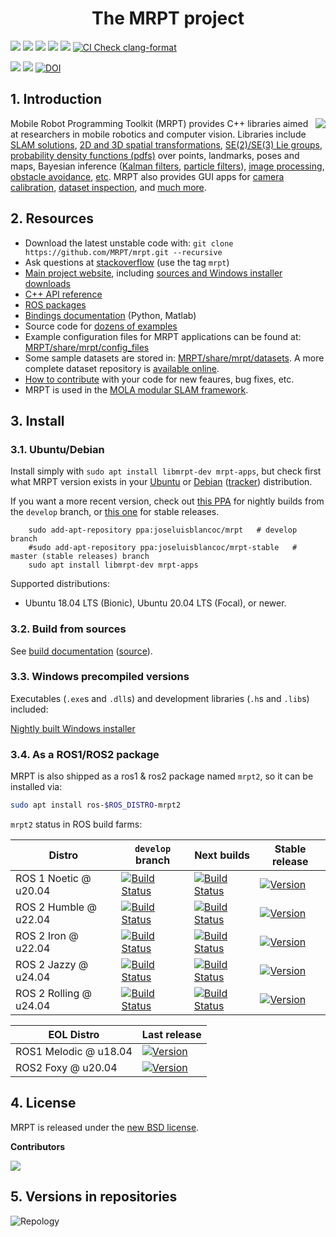 
<h1 align="center">The MRPT project</h1>

<a href="https://github.com/MRPT/mrpt/actions/workflows/build-linux.yml"><img src="https://github.com/MRPT/mrpt/actions/workflows/build-linux.yml/badge.svg" /></a>
<a href="https://github.com/MRPT/mrpt/actions/workflows/build-macos.yml"><img src="https://github.com/MRPT/mrpt/actions/workflows/build-macos.yml/badge.svg" /></a>
<a href="https://github.com/MRPT/mrpt/actions/workflows/build-windows.yml"><img src="https://github.com/MRPT/mrpt/actions/workflows/build-windows.yml/badge.svg" /></a>
<a href="https://ci.appveyor.com/project/jlblancoc/mrpt" alt="AppVeyor:msvc"><img src="https://ci.appveyor.com/api/projects/status/yjs4lpj02f6a1ylg/branch/develop?svg=true" /></a> 
<a href="https://codecov.io/gh/MRPT/mrpt" alt="codecov"><img src="https://codecov.io/gh/MRPT/mrpt/branch/develop/graph/badge.svg" /></a>
[![CI Check clang-format](https://github.com/MRPT/mrpt/actions/workflows/check-clang-format.yml/badge.svg)](https://github.com/MRPT/mrpt/actions/workflows/check-clang-format.yml)

<a href="https://github.com/MRPT/mrpt/releases" alt="Releases"><img src="https://img.shields.io/github/release/MRPT/mrpt.svg" /></a>
<a href='https://github.com/MRPT/mrpt/releases/tag/Windows-nightly-builds'><img src='https://img.shields.io/badge/Windows-Installer-orange?logo=Windows'></a>
<a href="https://zenodo.org/doi/10.5281/zenodo.10595286"><img src="https://zenodo.org/badge/13708826.svg" alt="DOI"></a>

## 1. Introduction
<img align="right" src="https://mrpt.github.io/imgs/mrpt-videos-mix2.gif">

Mobile Robot Programming Toolkit (MRPT) provides C++ libraries aimed at researchers
in mobile robotics and computer vision. Libraries include [SLAM solutions](https://www.mrpt.org/List_of_SLAM_algorithms), [2D and 3D spatial transformations](https://www.mrpt.org/tutorials/programming/maths-and-geometry/2d_3d_geometry/), [SE(2)/SE(3) Lie groups](https://ingmec.ual.es/~jlblanco/papers/jlblanco2010geometry3D_techrep.pdf),
[probability density functions (pdfs)](https://docs.mrpt.org/reference/latest/class_mrpt_math_CProbabilityDensityFunction.html) over points, landmarks, poses and maps,
Bayesian inference ([Kalman filters](https://www.mrpt.org/Kalman_Filters), [particle filters](https://www.mrpt.org/tutorials/programming/statistics-and-bayes-filtering/particle_filters/)), [image processing](https://www.mrpt.org/tutorials/programming/images-image-processing-camera-models/), [obstacle avoidance](https://www.mrpt.org/Obstacle_avoidance), [etc](https://docs.mrpt.org/reference/latest/modules.html).
MRPT also provides GUI apps for [camera calibration](https://docs.mrpt.org/reference/latest/app_camera-calib.html), [dataset inspection](https://docs.mrpt.org/reference/latest/app_RawLogViewer.html),
and [much more](https://docs.mrpt.org/reference/latest/applications.html).

## 2. Resources
  * Download the latest unstable code with: `git clone https://github.com/MRPT/mrpt.git --recursive`
  * Ask questions at [stackoverflow](https://stackoverflow.com/search?q=mrpt) (use the tag `mrpt`)
  * [Main project website](https://www.mrpt.org/), including [sources and Windows installer downloads](https://www.mrpt.org/download-mrpt/)
  * [C++ API reference](https://docs.mrpt.org/reference/)
  * [ROS packages](https://docs.mrpt.org/reference/latest/wrappers.html#mrpt-ros-packages)
  * [Bindings documentation](https://github.com/MRPT/mrpt/wiki) (Python, Matlab)
  * Source code for [dozens of examples](https://docs.mrpt.org/reference/latest/examples.html)
  * Example configuration files for  MRPT applications can be found at:
     [MRPT/share/mrpt/config_files](https://github.com/MRPT/mrpt/tree/master/share/mrpt/config_files)
  * Some sample datasets are stored in:
     [MRPT/share/mrpt/datasets](https://github.com/MRPT/mrpt/tree/master/share/mrpt/datasets).
    A more complete dataset repository is [available online](https://www.mrpt.org/robotics_datasets).
  * [How to contribute](https://github.com/MRPT/mrpt/blob/master/.github/CONTRIBUTING.md) with your code for new feaures, bug fixes, etc.
  * MRPT is used in the [MOLA modular SLAM framework](https://github.com/MOLAorg/mola/).

## 3. Install

### 3.1. Ubuntu/Debian

Install simply with `sudo apt install libmrpt-dev mrpt-apps`, but check first what MRPT version exists in your [Ubuntu](https://packages.ubuntu.com/search?keywords=mrpt&searchon=sourcenames) or [Debian](https://qa.debian.org/madison.php?package=mrpt) ([tracker](https://tracker.debian.org/pkg/mrpt)) distribution.

If you want a more recent version, check out [this PPA](https://launchpad.net/~joseluisblancoc/+archive/ubuntu/mrpt) for nightly builds from the `develop` branch, or [this one](https://launchpad.net/~joseluisblancoc/+archive/ubuntu/mrpt-stable) for stable releases.

        sudo add-apt-repository ppa:joseluisblancoc/mrpt   # develop branch
        #sudo add-apt-repository ppa:joseluisblancoc/mrpt-stable   # master (stable releases) branch
        sudo apt install libmrpt-dev mrpt-apps

Supported distributions:
  * Ubuntu 18.04 LTS (Bionic), Ubuntu 20.04 LTS (Focal), or newer.

### 3.2. Build from sources

See [build documentation](https://docs.mrpt.org/reference/latest/compiling.html) ([source](doc/source/compiling.rst)).

### 3.3. Windows precompiled versions

Executables (`.exe`s and `.dll`s) and development libraries (`.h`s and `.lib`s) included:

[Nightly built Windows installer](https://github.com/MRPT/mrpt/releases/tag/Windows-nightly-builds)

### 3.4. As a ROS1/ROS2 package

MRPT is also shipped as a ros1 & ros2 package named `mrpt2`, so it can be installed via: 

```bash
sudo apt install ros-$ROS_DISTRO-mrpt2
```

`mrpt2` status in ROS build farms:


| Distro | `develop` branch  | Next builds | Stable release |
|---|---|---|---|
| ROS 1 Noetic @ u20.04 | [![Build Status](https://build.ros.org/job/Ndev__mrpt2__ubuntu_focal_amd64/badge/icon)](https://build.ros.org/job/Ndev__mrpt2__ubuntu_focal_amd64/) |  [![Build Status](https://build.ros.org/job/Nbin_uF64__mrpt2__ubuntu_focal_amd64__binary/badge/icon)](https://build.ros.org/job/Nbin_uF64__mrpt2__ubuntu_focal_amd64__binary/) | [![Version](https://img.shields.io/ros/v/noetic/mrpt2)](https://index.ros.org/search/?term=mrpt2) |
| ROS 2 Humble @ u22.04 | [![Build Status](https://build.ros2.org/job/Hdev__mrpt2__ubuntu_jammy_amd64/badge/icon)](https://build.ros2.org/job/Hdev__mrpt2__ubuntu_jammy_amd64/) | [![Build Status](https://build.ros2.org/job/Hbin_uJ64__mrpt2__ubuntu_jammy_amd64__binary/badge/icon)](https://build.ros2.org/job/Hbin_uJ64__mrpt2__ubuntu_jammy_amd64__binary/) |  [![Version](https://img.shields.io/ros/v/humble/mrpt2)](https://index.ros.org/search/?term=mrpt2) | 
| ROS 2 Iron @ u22.04 | [![Build Status](https://build.ros2.org/job/Idev__mrpt2__ubuntu_jammy_amd64/badge/icon)](https://build.ros2.org/job/Idev__mrpt2__ubuntu_jammy_amd64/) | [![Build Status](https://build.ros2.org/job/Ibin_uJ64__mrpt2__ubuntu_jammy_amd64__binary/badge/icon)](https://build.ros2.org/job/Ibin_uJ64__mrpt2__ubuntu_jammy_amd64__binary/) | [![Version](https://img.shields.io/ros/v/iron/mrpt2)](https://index.ros.org/search/?term=mrpt2) | 
| ROS 2 Jazzy @ u24.04 | [![Build Status](https://build.ros2.org/job/Jdev__mrpt2__ubuntu_noble_amd64/badge/icon)](https://build.ros2.org/job/Jdev__mrpt2__ubuntu_noble_amd64/) | [![Build Status](https://build.ros2.org/job/Jbin_uN64__mrpt2__ubuntu_noble_amd64__binary/badge/icon)](https://build.ros2.org/job/Jbin_uN64__mrpt2__ubuntu_noble_amd64__binary/) | [![Version](https://img.shields.io/ros/v/jazzy/mrpt2)](https://index.ros.org/search/?term=mrpt2) | 
| ROS 2 Rolling @ u24.04 | [![Build Status](https://build.ros2.org/job/Rdev__mrpt2__ubuntu_noble_amd64/badge/icon)](https://build.ros2.org/job/Rdev__mrpt2__ubuntu_noble_amd64/) | [![Build Status](https://build.ros2.org/job/Rbin_uN64__mrpt2__ubuntu_noble_amd64__binary/badge/icon)](https://build.ros2.org/job/Rbin_uN64__mrpt2__ubuntu_noble_amd64__binary/) | [![Version](https://img.shields.io/ros/v/rolling/mrpt2)](https://index.ros.org/search/?term=mrpt2) |

| EOL Distro | Last release |
|---|---|
| ROS1 Melodic @ u18.04 | [![Version](https://img.shields.io/ros/v/melodic/mrpt2)](https://index.ros.org/search/?term=mrpt2) |
| ROS2 Foxy @ u20.04 | [![Version](https://img.shields.io/ros/v/foxy/mrpt2)](https://index.ros.org/search/?term=mrpt2) |


## 4. License
MRPT is released under the [new BSD license](http://www.mrpt.org/License/).


**Contributors**

<a href="https://github.com/MRPT/mrpt/graphs/contributors">
  <img src="https://contrib.rocks/image?repo=MRPT/mrpt" />
</a>

## 5. Versions in repositories

![Repology](https://repology.org/badge/vertical-allrepos/mrpt.svg)
